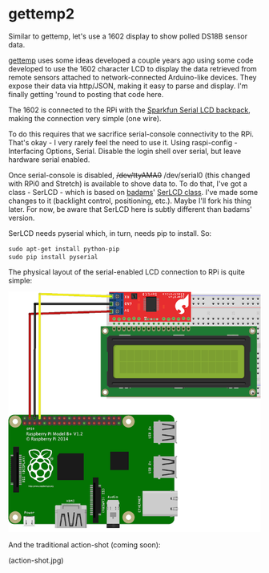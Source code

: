 # gettemp2
Similar to gettemp, let's use a 1602 display to show polled DS18B sensor data.

[gettemp](https://github.com/kenkl/gettemp) uses some ideas developed a couple years ago using some code developed to use the 1602 character LCD to display the data retrieved from remote sensors attached to network-connected Arduino-like devices. They expose their data via http/JSON, making it easy to parse and display. I'm finally getting 'round to posting that code here.

The 1602 is connected to the RPi with the [Sparkfun Serial LCD backpack](https://www.sparkfun.com/products/258), making the connection very simple (one wire).

To do this requires that we sacrifice serial-console connectivity to the RPi. That's okay - I very rarely feel the need to use it. Using raspi-config - Interfacing Options, Serial. Disable the login shell over serial, but leave hardware serial enabled.

Once serial-console is disabled, ~~/dev/ttyAMA0~~ /dev/serial0 (this changed with RPi0 and Stretch) is available to shove data to. To do that, I've got a class - SerLCD - which is based on [badams](https://github.com/badams)' [SerLCD class](https://github.com/badams/SerLCD). I've made some changes to it (backlight control, positioning, etc.). Maybe I'll fork his thing later. For now, be aware that SerLCD here is subtly different than badams' version.

SerLCD needs pyserial which, in turn, needs pip to install. So:

```
sudo apt-get install python-pip
sudo pip install pyserial
```

The physical layout of the serial-enabled LCD connection to RPi is quite simple:

![alt text](https://raw.githubusercontent.com/kenkl/gettemp2/master/rpi_serlcd_basic_bb_sm.png "SerialLCD hookup to RPi")

And the traditional action-shot (coming soon):

(action-shot.jpg)


